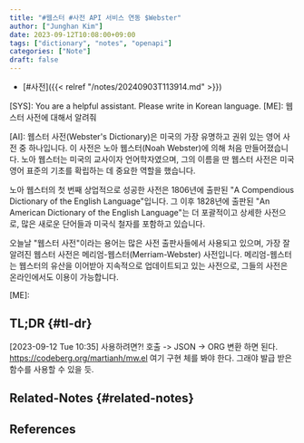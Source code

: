 ```yaml
---
title: "#웹스터 #사전 API 서비스 연동 $Webster"
author: ["Junghan Kim"]
date: 2023-09-12T10:08:00+09:00
tags: ["dictionary", "notes", "openapi"]
categories: ["Note"]
draft: false
---
```


-   [#사전]({{< relref "/notes/20240903T113914.md" >}})

<div class="ai">

[SYS]: You are a helpful assistant. Please write in Korean language. [ME]: 웹스터 사전에 대해서 알려줘

[AI]: 웹스터 사전(Webster's Dictionary)은 미국의 가장 유명하고 권위 있는 영어 사전 중 하나입니다. 이 사전은 노아 웹스터(Noah Webster)에 의해 처음 만들어졌습니다. 노아 웹스터는 미국의 교사이자 언어학자였으며, 그의 이름을 딴 웹스터 사전은 미국 영어 표준의 기초를 확립하는 데 중요한 역할을 했습니다.

노아 웹스터의 첫 번째 상업적으로 성공한 사전은 1806년에 출판된 "A Compendious Dictionary of the English Language"입니다. 그 이후 1828년에 출판된 "An American Dictionary of the English Language"는 더 포괄적이고 상세한 사전으로, 많은 새로운 단어들과 미국식 철자를 포함하고 있습니다.

오늘날 "웹스터 사전"이라는 용어는 많은 사전 출판사들에서 사용되고 있으며, 가장 잘 알려진 웹스터 사전은 메리엄-웹스터(Merriam-Webster) 사전입니다. 메리엄-웹스터는 웹스터의 유산을 이어받아 지속적으로 업데이트되고 있는 사전으로, 그들의 사전은 온라인에서도 이용이 가능합니다.

[ME]:

</div>


## TL;DR {#tl-dr}

<span class="timestamp-wrapper"><span class="timestamp">[2023-09-12 Tue 10:35] </span></span> 사용하려면?! 호출 -&gt; JSON -&gt; ORG 변환 하면 된다. <https://codeberg.org/martianh/mw.el> 여기 구현 체를 봐야 한다. 그래야 발급 받은 함수를 사용할 수 있을 듯.


## Related-Notes {#related-notes}

## References

<style>.csl-entry{text-indent: -1.5em; margin-left: 1.5em;}</style><div class="csl-bib-body">
</div>
